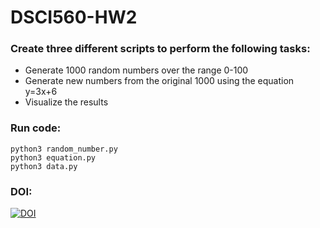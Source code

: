 # DSCI560-HW2

### Create three different scripts to perform the following tasks:
- Generate 1000 random numbers over the range 0-100 
- Generate new numbers from the original 1000 using the equation y=3x+6 
- Visualize the results 


### Run code:
``` 
python3 random_number.py
python3 equation.py 
python3 data.py
```

### DOI:
[![DOI](https://zenodo.org/badge/296792546.svg)](https://zenodo.org/badge/latestdoi/296792546)
